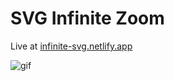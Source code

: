 # SVG Infinite Zoom

Live at [infinite-svg.netlify.app](infinite-svg.netlify.app)

![gif](https://i.imgur.com/cYdz6tj.gif)
